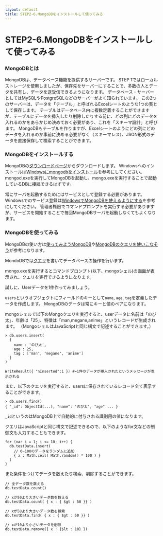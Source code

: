 ```yaml
---
layout: default
title: STEP2-6.MongoDBをインストールして使ってみる
---
```

# STEP2-6.MongoDBをインストールして使ってみる

### MongoDBとは
MongoDBは、データベース機能を提供するサーバーです。
STEP 1ではローカルストレージを使用しましたが、保存先をサーバーにすることで、多数の人とデータを共有し、データを送受信できるようになります。
データベース・サーバーとしてはMySQLやPostgreSQLなどのサーバーがよく知られています。
この2つのサーバーは、データを「テーブル」と呼ばれるExcelシートのような1つの表として保存します。
テーブルはデータベース内に複数定義することができますが、テーブルにデータを挿入したり削除したりする前に、どの列にどのデータを入れるのかをあらかじめ決めておく必要があり、これを「スキーマ設計」と呼びます。
MongoDBもテーブルを作りますが、Excelシートのようにどの列にどのデータを入れるのか事前に決める必要がなく（スキーマレス）、JSON形式のデータを直接保存して検索することができます。


### MongoDBをインストールする
MongoDBの[ダウンロードページ](http://www.mongodb.org/downloads)からダウンロードします。
Windowsへのインストールは[Windowsにmongodbをインストール](http://kakakikikeke.blogspot.jp/2014/02/windowsmongodb.html)を参考にしてください。
mongod.exeを実行してMongoDBを起動し、mongo.exeを実行することで起動しているDBに接続できるはずです。

常にサーバを起動するためにはサービスとして登録する必要があります。
Windowsでのサービス登録は[WindowsでMongoDBを使えるようにする](http://totora0155.hatenablog.jp/entry/2013/07/13/032129)を参考にしてください。
管理者権限でコマンドプロンプトを実行する必要がありますが、サービスを開始することで毎回MongoDBサーバを起動しなくてもよくなります。

### MongoDBを使ってみる

MongoDBの使い方は[使ってみようMongoDB](http://gihyo.jp/dev/serial/01/mongodb/0001?page=3)や[MongoDBのクエリを使いこなそう](http://gihyo.jp/dev/serial/01/mongodb/0003?page=1)が参考になります。

MondoDBでは[クエリ](http://ja.wikipedia.org/wiki/%E5%95%8F%E3%81%84%E5%90%88%E3%82%8F%E3%81%9B%E8%A8%80%E8%AA%9E)を書いてデータベースの操作を行います。

mongo.exeを実行するとコマンドプロンプト(以下、mongoシェル)の画面が表示され、クエリを実行できるようになります。

試しに、Userデータを1件作ってみましょう。

`users`というオブジェクトにフィールドのキーとして`name`, `age`, `tag`を定義したデータを作成します。
MongoDBのデータは常にキーと値のペアになります。

mongoシェルで以下のMongoクエリを実行すると、userデータに名前は「のび太」、年齢は「25」、特徴は「man,megane,anime」というレコードが生成されます。
（MongoシェルはJavaScriptと同じ構文で記述することができます。）

```
> db.users.insert(
  {
    name : 'のび太',
    age : 25,
    tag : ['man', 'megane', 'anime']
  }
)

WriteResult({ "nInserted":1 }) #←1件のデータが挿入されたというメッセージが表示される
```

また、以下のクエリを実行すると、usersに保存されているレコード全て表示することができます。

```
> db.users.find()
{ "_id": ObjectId(...), "name": 'のび太', "age" ... }
```

`_id`というのはMongoDB上で自動的に付与される識別用の値になります。

クエリはJavaScriptと同じ構文で記述できるので、以下のようなfor文などの制御文も入力することもできます。

```
for (var i = 1; i <= 10; i++) {
  db.testData.insert(
    // 0~100のデータをランダムに追加
    { x : Math.ceil( Math.random() * 100 ) }
  )
}
```

また条件をつけてデータを数えたり検索、削除することができます。

```
// 全データ数を数える
db.testData.count()

// xが50より大きいデータ数を数える
db.testData.count( { x : { $gt : 50 }} )

// xが50より大きいデータ数を検索
db.testData.find( { x : { $gt : 50 }} )

// xが10より小さいデータを削除
db.testData.remove({ x : {$lt : 10} })
```
